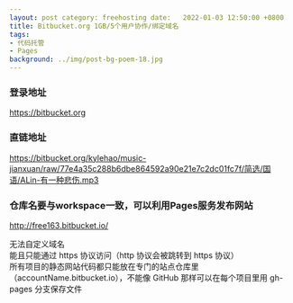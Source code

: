 ```yaml
---
layout: post category: freehosting date:   2022-01-03 12:50:00 +0800
title: Bitbucket.org 1GB/5个用户协作/绑定域名
tags:
- 代码托管
- Pages
background: ../img/post-bg-poem-18.jpg
---
```



### 登录地址<br>
https://bitbucket.org

### 直链地址<br>
https://bitbucket.org/kylehao/music-jianxuan/raw/77e4a35c288b6dbe864592a90e21e7c2dc01fc7f/简选/国语/ALin-有一种悲伤.mp3

### 仓库名要与workspace一致，可以利用Pages服务发布网站<br>
http://free163.bitbucket.io/

无法自定义域名<br>
能且只能通过 https 协议访问（http 协议会被跳转到 https 协议）<br>
所有项目的静态网站代码都只能放在专门的站点仓库里（accountName.bitbucket.io），不能像 GitHub 那样可以在每个项目里用 gh-pages 分支保存文件<br>